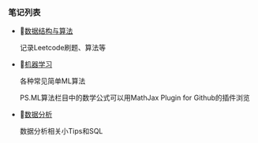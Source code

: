 ### 笔记列表

- :blue_book:[数据结构与算法](<https://github.com/ScoTonyField/Algorithm/tree/master/DataStructure%26Algorithms>)

  记录Leetcode刷题、算法等

- :orange_book:[机器学习](<https://github.com/ScoTonyField/Algorithm/tree/master/Machine%20Learning>)

  各种常见简单ML算法

  PS.ML算法栏目中的数学公式可以用MathJax Plugin for Github的插件浏览

- :green_book:[​数据分析](<https://github.com/ScoTonyField/Algorithm/tree/master/DataAnalysis%26SQL>)

  数据分析相关小Tips和SQL

